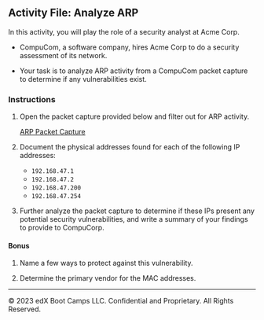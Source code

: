 ## Activity File: Analyze ARP 

In this activity, you will play the role of a security analyst at Acme Corp.

- CompuCom, a software company, hires Acme Corp to do a security assessment of its network.

- Your task is to analyze ARP activity from a CompuCom packet capture to determine if any vulnerabilities exist.

### Instructions

1. Open the packet capture provided below and filter out for ARP activity.

    [ARP Packet Capture](../../../Resources/arp_packets.pcap)
    
2. Document the physical addresses found for each of the following IP addresses:
    - `192.168.47.1`
    - `192.168.47.2`
    - `192.168.47.200`
    - `192.168.47.254`

3. Further analyze the packet capture to determine if these IPs present any potential security vulnerabilities, and write a summary of your findings to provide to CompuCorp. 

#### Bonus
1. Name a few ways to protect against this vulnerability. 

2. Determine the primary vendor for the MAC addresses. 

---
&copy; 2023 edX Boot Camps LLC. Confidential and Proprietary. All Rights Reserved.